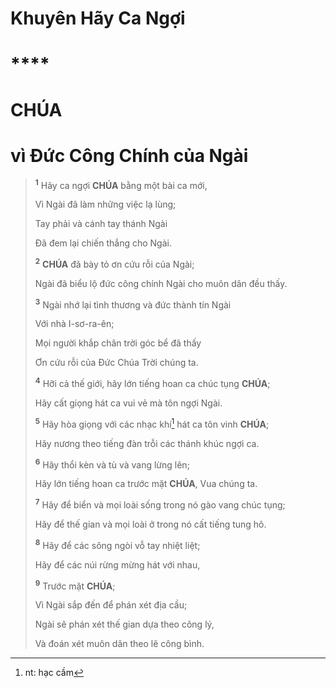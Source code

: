 # Khuyên Hãy Ca Ngợi

# ****

# CHÚA

# vì Đức Công Chính của Ngài

> <sup><b>1</b></sup> Hãy ca ngợi **CHÚA** bằng một bài ca mới,
>
> Vì Ngài đã làm những việc lạ lùng;
>
> Tay phải và cánh tay thánh Ngài
>
> Đã đem lại chiến thắng cho Ngài.
>
> <sup><b>2</b></sup> **CHÚA** đã bày tỏ ơn cứu rỗi của Ngài;
>
> Ngài đã biểu lộ đức công chính Ngài cho muôn dân đều thấy.
>
> <sup><b>3</b></sup> Ngài nhớ lại tình thương và đức thành tín Ngài
>
> Với nhà I-sơ-ra-ên;
>
> Mọi người khắp chân trời góc bể đã thấy
>
> Ơn cứu rỗi của Đức Chúa Trời chúng ta.
>
> <sup><b>4</b></sup> Hỡi cả thế giới, hãy lớn tiếng hoan ca chúc tụng **CHÚA**;
>
> Hãy cất giọng hát ca vui vẻ mà tôn ngợi Ngài.
>
> <sup><b>5</b></sup> Hãy hòa giọng với các nhạc khí[^1-d9f38947-0f73-43e8-93b7-55dd3771b08b] hát ca tôn vinh **CHÚA**;
>
> Hãy nương theo tiếng đàn trỗi các thánh khúc ngợi ca.
>
> <sup><b>6</b></sup> Hãy thổi kèn và tù và vang lừng lên;
>
> Hãy lớn tiếng hoan ca trước mặt **CHÚA**, Vua chúng ta.
>
> <sup><b>7</b></sup> Hãy để biển và mọi loài sống trong nó gào vang chúc tụng;
>
> Hãy để thế gian và mọi loài ở trong nó cất tiếng tung hô.
>
> <sup><b>8</b></sup> Hãy để các sông ngòi vỗ tay nhiệt liệt;
>
> Hãy để các núi rừng mừng hát với nhau,
>
> <sup><b>9</b></sup> Trước mặt **CHÚA**;
>
> Vì Ngài sắp đến để phán xét địa cầu;
>
> Ngài sẽ phán xét thế gian dựa theo công lý,
>
> Và đoán xét muôn dân theo lẽ công bình.

[^1-d9f38947-0f73-43e8-93b7-55dd3771b08b]: nt: hạc cầm